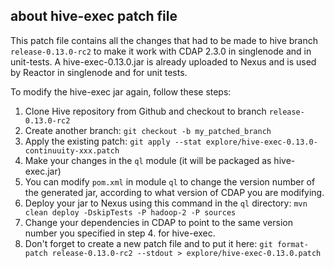 about hive-exec patch file
--------------------------

This patch file contains all the changes that had to be made to hive branch `release-0.13.0-rc2`
to make it work with CDAP 2.3.0 in singlenode and in unit-tests.
A hive-exec-0.13.0.jar is already uploaded to Nexus and is used by Reactor in
singlenode and for unit tests.

To modify the hive-exec jar again, follow these steps:

1. Clone Hive repository from Github and checkout to branch `release-0.13.0-rc2`
2. Create another branch: ``git checkout -b my_patched_branch``
3. Apply the existing patch:
  ``git apply --stat explore/hive-exec-0.13.0-continuuity-xxx.patch``
3. Make your changes in the ``ql`` module (it will be packaged as hive-exec.jar)
4. You can modify ``pom.xml`` in module ``ql`` to change the version number of the generated jar, according
to what version of CDAP you are modifying.
5. Deploy your jar to Nexus using this command in the ``ql`` directory:
  ``mvn clean deploy -DskipTests -P hadoop-2 -P sources``
6. Change your dependencies in CDAP to point to the same version number you specified in step 4. for
hive-exec.
7. Don't forget to create a new patch file and to put it here:
  ``git format-patch release-0.13.0-rc2 --stdout > explore/hive-exec-0.13.0.patch``
